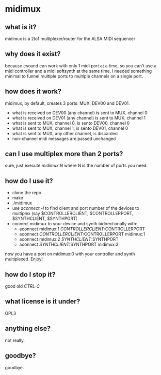 # midimux

## what is it?
midimux is a 2to1 multiplexer/router for the ALSA MIDI sequencer

## why does it exist?
because csound can work with only 1 midi port at a time, so you can't use a midi
controller and a midi softsynth at the same time. I needed something minimal to
funnel multiple ports to multiple channels on a single port.

## how does it work?
midimux, by default, creates 3 ports: MUX, DEV00 and DEV01.

- what is received on DEV00 (any channel) is sent to MUX, channel 0
- what is received on DEV01 (any channel) is sent to MUX, channel 1
- what is sent to MUX, channel 0, is sento DEV00, channel 0
- what is sent to MUX, channel 1, is sento DEV01, channel 0
- what is sent to MUX, any other channel, is discarded
- non-channel midi messages are passed unchanged

## can I use multiplex more than 2 ports?

sure, just execute *midimux N* where N is the number of ports you need.

## how do I use it?

- clone the repo
- make
- ./midimux
- use *aconnect -l* to find client and port number of the devices to multiplex
  (say $CONTROLLERCLIENT, $CONTROLLERPORT, $SYNTHCLIENT, $SYNTHPORT)
- connect midimux to your device and synth bidirectionally with:
  - aconnect midimux:1 $CONTROLLERCLIENT:$CONTROLLERPORT
  - aconnect $CONTROLLERCLIENT:$CONTROLLERPORT midimux:1
  - aconnect midimux:2 $SYNTHCLIENT:$SYNTHPORT
  - aconnect $SYNTHCLIENT:$SYNTHPORT midimux:2

now you have a port on midimux:0 with your controller and synth multiplexed.
Enjoy!

## how do I stop it?

good old *CTRL-C*

## what license is it under?

GPL3

## anything else?

not really.

## goodbye?

goodbye.
